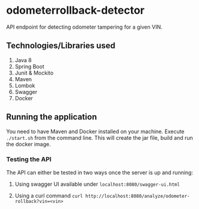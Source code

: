 # odometerrollback-detector
API endpoint for detecting odometer tampering for a given VIN.

## Technologies/Libraries used
1. Java 8
2. Spring Boot
3. Junit & Mockito
4. Maven
5. Lombok
6. Swagger
7. Docker


## Running the application

You need to have Maven and Docker installed on your machine. 
Execute `./start.sh` from the command line.
This will create the jar file, build and run the docker image.

### Testing the API

The API can either be tested in two ways once the server is up and running:
1. Using swagger UI available under
`localhost:8080/swagger-ui.html`

2. Using a curl command
`curl http://localhost:8080/analyze/odometer-rollback?vin=<vin>`
